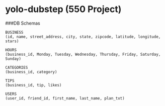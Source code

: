 # yolo-dubstep (550 Project)

###DB Schemas

```
BUSINESS
(id, name, street_address, city, state, zipcode, latitude, longitude, stars)

HOURS
(business_id, Monday, Tuesday, Wednesday, Thursday, Friday, Saturday, Sunday)

CATEGORIES
(business_id, category)

TIPS
(business_id, tip, likes)

USERS
(user_id, friend_id, first_name, last_name, plan_txt)
```




